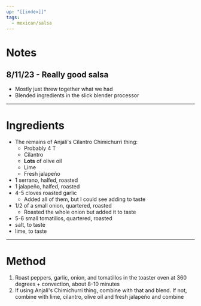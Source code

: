 ```yaml
---
up: "[[index]]"
tags:
  - mexican/salsa
---
```

# Notes
## 8/11/23 - Really good salsa
* Mostly just threw together what we had
* Blended ingredients in the slick blender processor 
---
# Ingredients
* The remains of Anjali's Cilantro Chimichurri thing:
	* Probably 4 T
	* Cilantro
	* **Lots** of olive oil
	* Lime
	* Fresh jalapeño
* 1 serrano, halfed, roasted
* 1 jalapeño, halfed, roasted
* 4-5 cloves roasted garlic
	* Added all of them, but I could see adding to taste
* 1/2 of a small onion, quartered, roasted
	* Roasted the whole onion but added it to taste
* 5-6 small tomatillos, quartered, roasted
* salt, to taste
* lime, to taste
---
# Method
1. Roast peppers, garlic, onion, and tomatillos in the toaster oven at 360 degrees + convection, about 8-10 minutes
2. If using Anjali's Chimichurri thing, combine with that and blend. If not, combine with lime, cilantro, olive oil and fresh jalapeño and combine